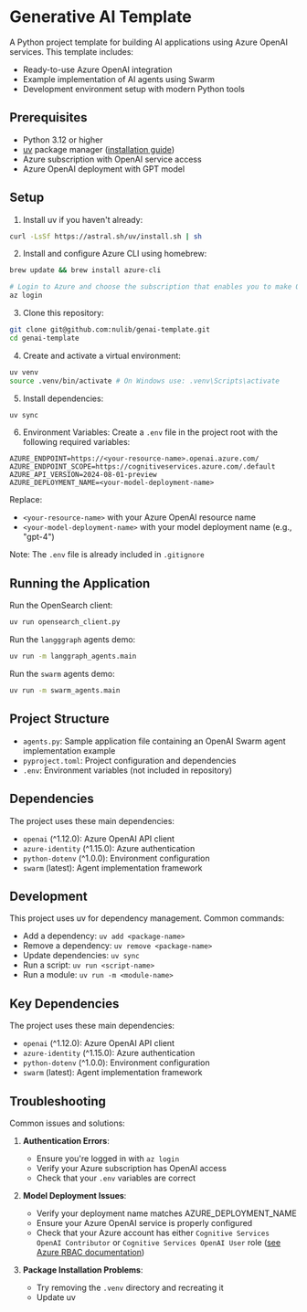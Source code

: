 # Generative AI Template

A Python project template for building AI applications using Azure OpenAI services. This template includes:

- Ready-to-use Azure OpenAI integration
- Example implementation of AI agents using Swarm
- Development environment setup with modern Python tools

## Prerequisites

- Python 3.12 or higher
- [uv](https://github.com/astral-sh/uv) package manager ([installation guide](https://docs.astral.sh/uv/getting-started/installation/))
- Azure subscription with OpenAI service access
- Azure OpenAI deployment with GPT model

## Setup

1. Install uv if you haven't already:

```bash
curl -LsSf https://astral.sh/uv/install.sh | sh
```

2. Install and configure Azure CLI using homebrew:

```bash
brew update && brew install azure-cli

# Login to Azure and choose the subscription that enables you to make OpenAI LLM requests
az login
```

3. Clone this repository:

```bash
git clone git@github.com:nulib/genai-template.git
cd genai-template
```

4. Create and activate a virtual environment:

```bash
uv venv
source .venv/bin/activate # On Windows use: .venv\Scripts\activate
```

5. Install dependencies:

```bash
uv sync
```

6. Environment Variables:
   Create a `.env` file in the project root with the following required variables:

```plaintext
AZURE_ENDPOINT=https://<your-resource-name>.openai.azure.com/
AZURE_ENDPOINT_SCOPE=https://cognitiveservices.azure.com/.default
AZURE_API_VERSION=2024-08-01-preview
AZURE_DEPLOYMENT_NAME=<your-model-deployment-name>
```

Replace:

- `<your-resource-name>` with your Azure OpenAI resource name
- `<your-model-deployment-name>` with your model deployment name (e.g., "gpt-4")

Note: The `.env` file is already included in `.gitignore`

## Running the Application

Run the OpenSearch client:

```bash
uv run opensearch_client.py
```

Run the `langggraph` agents demo:

```bash
uv run -m langgraph_agents.main
```

Run the `swarm` agents demo:

```bash
uv run -m swarm_agents.main
```

## Project Structure

- `agents.py`: Sample application file containing an OpenAI Swarm agent implementation example
- `pyproject.toml`: Project configuration and dependencies
- `.env`: Environment variables (not included in repository)

## Dependencies

The project uses these main dependencies:

- `openai` (^1.12.0): Azure OpenAI API client
- `azure-identity` (^1.15.0): Azure authentication
- `python-dotenv` (^1.0.0): Environment configuration
- `swarm` (latest): Agent implementation framework

## Development

This project uses uv for dependency management. Common commands:

- Add a dependency: `uv add <package-name>`
- Remove a dependency: `uv remove <package-name>`
- Update dependencies: `uv sync`
- Run a script: `uv run <script-name>`
- Run a module: `uv run -m <module-name>`

## Key Dependencies

The project uses these main dependencies:

- `openai` (^1.12.0): Azure OpenAI API client
- `azure-identity` (^1.15.0): Azure authentication
- `python-dotenv` (^1.0.0): Environment configuration
- `swarm` (latest): Agent implementation framework

## Troubleshooting

Common issues and solutions:

1. **Authentication Errors**:

   - Ensure you're logged in with `az login`
   - Verify your Azure subscription has OpenAI access
   - Check that your `.env` variables are correct

2. **Model Deployment Issues**:

   - Verify your deployment name matches AZURE_DEPLOYMENT_NAME
   - Ensure your Azure OpenAI service is properly configured
   - Check that your Azure account has either `Cognitive Services OpenAI Contributor` or `Cognitive Services OpenAI User` role ([see Azure RBAC documentation](https://learn.microsoft.com/en-us/azure/ai-services/openai/how-to/role-based-access-control#cognitive-services-openai-contributor))

3. **Package Installation Problems**:
   - Try removing the `.venv` directory and recreating it
   - Update uv
